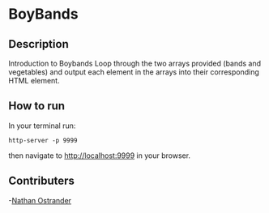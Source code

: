 # BoyBands

## Description
Introduction to Boybands Loop through the two arrays provided (bands and vegetables) and output each element in the arrays into their corresponding HTML element.

## How to run
In your terminal run:
```
http-server -p 9999
```
then navigate to [http://localhost:9999](http://localhost:9999) in your browser.


## Contributers
-[Nathan Ostrander](https://github.com/ostrander-nathan)